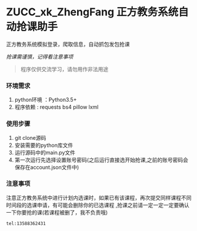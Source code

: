 # ZUCC_xk_ZhengFang 正方教务系统自动抢课助手

正方教务系统模拟登录，爬取信息，自动抓包发包抢课

*抢课需谨慎，记得看注意事项*

> 程序仅供交流学习，请勿用作非法用途

### 环境需求
1. python环境 ：Python3.5+
2. 程序依赖 :  requests  bs4 pillow  lxml

### 使用步骤
1. git clone源码
2. 安装需要的python库文件
3. 运行源码中的main.py文件
4. 第一次运行先选择设置账号密码(之后运行直接选开始抢课,之前的账号密码会保存在account.json文件中)


### 注意事项
注意正方教务系统中进行计划内选课时，如果已有该课程，再次提交同样课程不同时间段的选课申请，有可能会删除你的已选课程 ,抢课之前请一定一定一定要确认一下你要抢的课(若课程被删了，我不负责哦)

`tel:13588362431`